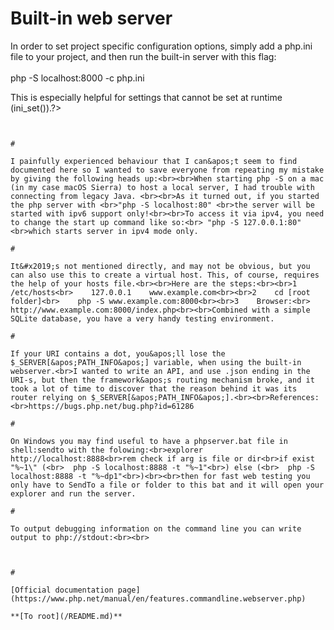 # Built-in web server



In order to set project specific configuration options, simply add a php.ini file to your project, and then run the built-in server with this flag:<br><br>php -S localhost:8000 -c php.ini

This is especially helpful for settings that cannot be set at runtime (ini_set()).?>
```
  

#

I painfully experienced behaviour that I can&apos;t seem to find documented here so I wanted to save everyone from repeating my mistake by giving the following heads up:<br><br>When starting php -S on a mac (in my case macOS Sierra) to host a local server, I had trouble with connecting from legacy Java. <br><br>As it turned out, if you started the php server with <br>"php -S localhost:80" <br>the server will be started with ipv6 support only!<br><br>To access it via ipv4, you need to change the start up command like so:<br> "php -S 127.0.0.1:80"<br>which starts server in ipv4 mode only.  

#

It&#x2019;s not mentioned directly, and may not be obvious, but you can also use this to create a virtual host. This, of course, requires the help of your hosts file.<br><br>Here are the steps:<br><br>1    /etc/hosts<br>    127.0.0.1    www.example.com<br><br>2    cd [root folder]<br>    php -S www.example.com:8000<br><br>3    Browser:<br>    http://www.example.com:8000/index.php<br><br>Combined with a simple SQLite database, you have a very handy testing environment.  

#

If your URI contains a dot, you&apos;ll lose the $_SERVER[&apos;PATH_INFO&apos;] variable, when using the built-in webserver.<br>I wanted to write an API, and use .json ending in the URI-s, but then the framework&apos;s routing mechanism broke, and it took a lot of time to discover that the reason behind it was its router relying on $_SERVER[&apos;PATH_INFO&apos;].<br><br>References:<br>https://bugs.php.net/bug.php?id=61286  

#

On Windows you may find useful to have a phpserver.bat file in shell:sendto with the folowing:<br>explorer http://localhost:8888<br>rem check if arg is file or dir<br>if exist "%~1\" (<br>  php -S localhost:8888 -t "%~1"<br>) else (<br>  php -S localhost:8888 -t "%~dp1"<br>)<br><br>then for fast web testing you only have to SendTo a file or folder to this bat and it will open your explorer and run the server.  

#

To output debugging information on the command line you can write output to php://stdout:<br><br>

```
<?php
$path = $_SERVER["SCRIPT_FILENAME"];

file_put_contents("php://stdout", "\nRequested: $path");
echo "&lt;p&gt;Hello World&lt;/p&gt;";
?>
```
  

#

[Official documentation page](https://www.php.net/manual/en/features.commandline.webserver.php)

**[To root](/README.md)**
